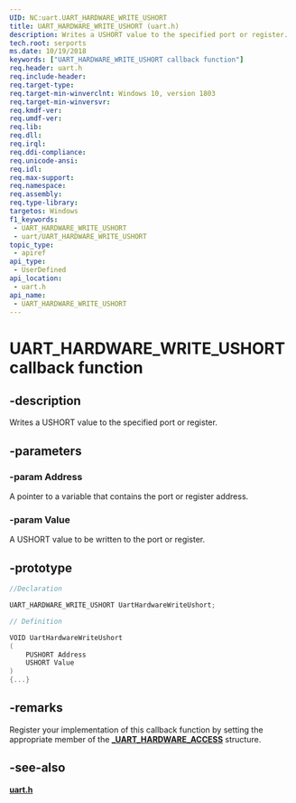 ```yaml
---
UID: NC:uart.UART_HARDWARE_WRITE_USHORT
title: UART_HARDWARE_WRITE_USHORT (uart.h)
description: Writes a USHORT value to the specified port or register.
tech.root: serports
ms.date: 10/19/2018
keywords: ["UART_HARDWARE_WRITE_USHORT callback function"]
req.header: uart.h
req.include-header: 
req.target-type: 
req.target-min-winverclnt: Windows 10, version 1803
req.target-min-winversvr: 
req.kmdf-ver: 
req.umdf-ver: 
req.lib: 
req.dll: 
req.irql: 
req.ddi-compliance: 
req.unicode-ansi: 
req.idl: 
req.max-support: 
req.namespace: 
req.assembly: 
req.type-library: 
targetos: Windows
f1_keywords:
 - UART_HARDWARE_WRITE_USHORT
 - uart/UART_HARDWARE_WRITE_USHORT
topic_type:
 - apiref
api_type:
 - UserDefined
api_location:
 - uart.h
api_name:
 - UART_HARDWARE_WRITE_USHORT
---
```


# UART_HARDWARE_WRITE_USHORT callback function


## -description

Writes a USHORT value to the specified port or register.

## -parameters

### -param Address

A pointer to a variable that contains the port or register address.

### -param Value

A USHORT value to be written to the port or register.

## -prototype

```cpp
//Declaration

UART_HARDWARE_WRITE_USHORT UartHardwareWriteUshort;

// Definition

VOID UartHardwareWriteUshort
(
	PUSHORT Address
	USHORT Value
)
{...}

```

## -remarks

Register your implementation of this callback function by setting the appropriate member of the [**_UART_HARDWARE_ACCESS**](ns-uart-_uart_hardware_access.md) structure.

## -see-also

[**uart.h**](index.md)